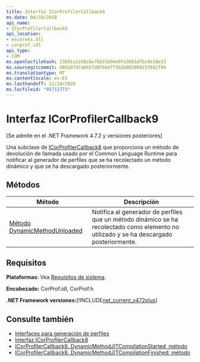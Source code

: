 ```yaml
---
title: Interfaz ICorProfilerCallback9
ms.date: 04/10/2018
api_name:
- ICorProfilerCallback9
api_location:
- mscorwks.dll
- corprof.idl
api_type:
- COM
ms.openlocfilehash: 23b91a2a58c6e76b31b94e0fa3661dfbc8e18e33
ms.sourcegitcommit: d8020797a6657d0fbbdff362b80300815f682f94
ms.translationtype: MT
ms.contentlocale: es-ES
ms.lasthandoff: 11/24/2020
ms.locfileid: "95712773"
---
```

# <a name="icorprofilercallback9-interface"></a>Interfaz ICorProfilerCallback9

[Se admite en el .NET Framework 4.7.2 y versiones posteriores]  

 Una subclase de [ICorProfilerCallback8](icorprofilercallback8-interface.md) que proporciona un método de devolución de llamada usado por el Common Language Runtime para notificar al generador de perfiles que se ha recolectado un método dinámico y que se ha descargado posteriormente.  
  
## <a name="methods"></a>Métodos  
  
|Método|Descripción|  
|------------|-----------------|  
|[Método DynamicMethodUnloaded](ICorProfilerCallback9-dynamicmethodunloaded-method.md)|Notifica al generador de perfiles que un método dinámico se ha recolectado como elemento no utilizado y se ha descargado posteriormente.|  
  
## <a name="requirements"></a>Requisitos  

 **Plataformas:** Vea [Requisitos de sistema](../../get-started/system-requirements.md).  
  
 **Encabezado:** CorProf.idl, CorProf.h  
  
**.NET Framework versiones:**[!INCLUDE[net_current_v472plus](../../../../includes/net-current-v472plus.md)]  

## <a name="see-also"></a>Consulte también

- [Interfaces para generación de perfiles](profiling-interfaces.md)
- [Interfaz ICorProfilerCallback8](icorprofilercallback9-interface.md)
- [ICorProfilerCallback8. DynamicMethodJITCompilationStarted, método](icorprofilercallback8-dynamicmethodjitcompilationstarted-method.md)
- [ICorProfilerCallback8. DynamicMethodJITCompilationFinished, método](icorprofilercallback8-dynamicmethodjitcompilationfinished-method.md)
